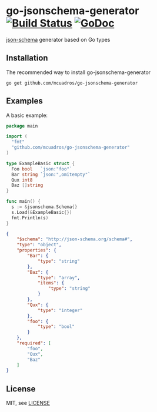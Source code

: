go-jsonschema-generator [![Build Status](https://travis-ci.org/mcuadros/go-jsonschema-generator.png?branch=master)](https://travis-ci.org/mcuadros/go-jsonschema-generator) [![GoDoc](http://godoc.org/github.com/mcuadros/go-jsonschema-generator?status.png)](http://godoc.org/github.com/mcuadros/go-jsonschema-generator)
==============================

[json-schema](http://json-schema.org/) generator based on Go types


Installation
------------

The recommended way to install go-jsonschema-generator

```
go get github.com/mcuadros/go-jsonschema-generator
```

Examples
--------

A basic example:

```go
package main

import (
  "fmt"
  "github.com/mcuadros/go-jsonschema-generator"
)

type ExampleBasic struct {
  Foo bool   `json:"foo"`
  Bar string `json:",omitempty"`
  Qux int8
  Baz []string
}

func main() {
  s := &jsonschema.Schema{}
  s.Load(&ExampleBasic{})
  fmt.Println(s)
}
```

```json
{
    "$schema": "http://json-schema.org/schema#",
    "type": "object",
    "properties": {
        "Bar": {
            "type": "string"
        },
        "Baz": {
            "type": "array",
            "items": {
                "type": "string"
            }
        },
        "Qux": {
            "type": "integer"
        },
        "foo": {
            "type": "bool"
        }
    },
    "required": [
        "foo",
        "Qux",
        "Baz"
    ]
}
```

License
-------

MIT, see [LICENSE](LICENSE)
